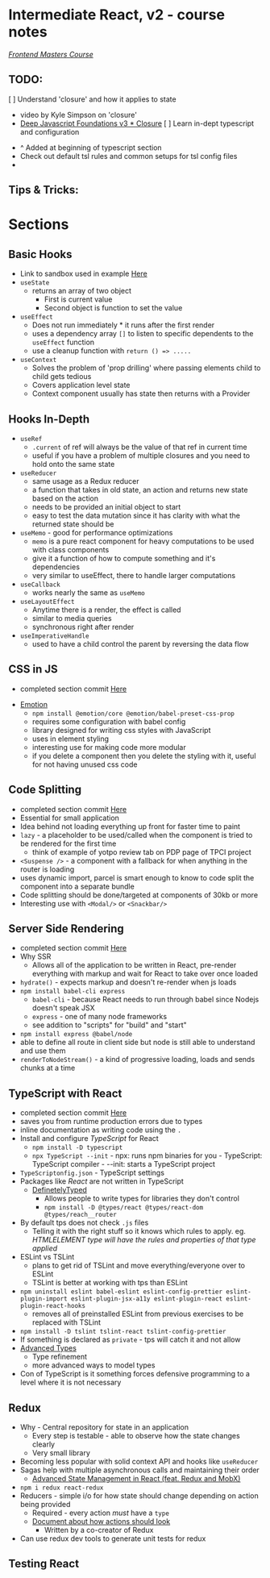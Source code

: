 # Intermediate React, v2 - course notes

_[Frontend Masters Course](https://frontendmasters.com/courses/intermediate*react*v2/)_

## TODO:

[ ] Understand 'closure' and how it applies to state
  - video by Kyle Simpson on 'closure'
  - [Deep Javascript Foundations v3 \* Closure](https://frontendmasters.com/courses/deep*javascript*v3/origin*of*closure/)
[ ] Learn in-dept typescript and configuration
  * ^ Added at beginning of typescript section
  * Check out default tsl rules and common setups for tsl config files
  * 


## Tips & Tricks:

# Sections

## Basic Hooks

- Link to sandbox used in example [Here](https://codesandbox.io/s/github/btholt/react*hooks*examples/tree/master/)
- `useState`
  - returns an array of two object
    - First is current value
    - Second object is function to set the value
- `useEffect`
  - Does not run immediately \* it runs after the first render
  - uses a dependency array `[]` to listen to specific dependents to the `useEffect` function
  - use a cleanup function with `return () => .....`
- `useContext`
  - Solves the problem of 'prop drilling' where passing elements child to child gets tedious
  - Covers application level state
  - Context component usually has state then returns with a Provider

## Hooks In-Depth

- `useRef`
  - `.current` of ref will always be the value of that ref in current time
  - useful if you have a problem of multiple closures and you need to hold onto the same state
- `useReducer`
  - same usage as a Redux reducer
  - a function that takes in old state, an action and returns new state based on the action
  - needs to be provided an initial object to start
  - easy to test the data mutation since it has clarity with what the returned state should be
- `useMemo` - good for performance optimizations
  - `memo` is a pure react component for heavy computations to be used with class components
  - give it a function of how to compute something and it's dependencies
  - very similar to useEffect, there to handle larger computations
- `useCallback`
  - works nearly the same as `useMemo`
- `useLayoutEffect`
  - Anytime there is a render, the effect is called
  - similar to media queries
  - synchronous right after render
- `useImperativeHandle`
  - used to have a child control the parent by reversing the data flow

## CSS in JS
- completed section commit [Here](https://github.com/ZakBrinlee/FE-Masters-React-Path/commit/693e910d7e2ff73084853a76eeb8a2622666a378)
* [Emotion](https://emotion.sh/docs/introduction)
  * `npm install @emotion/core @emotion/babel-preset-css-prop`
  * requires some configuration with babel config
  * library designed for writing css styles with JavaScript
  * uses in element styling
  * interesting use for making code more modular
  * if you delete a component then you delete the styling with it, useful for not having unused css code

## Code Splitting
  * completed section commit [Here](https://github.com/ZakBrinlee/FE-Masters-React-Path/commit/4df2f5c5c6b58e2aa90979e1063cd639a0abca42)
  * Essential for small application
  * Idea behind not loading everything up front for faster time to paint
  * `lazy` - a placeholder to be used/called when the component is tried to be rendered for the first time
    * think of example of yotpo review tab on PDP page of TPCI project
  * `<Suspense />` - a component with a fallback for when anything in the router is loading
  * uses dynamic import, parcel is smart enough to know to code split the component into a separate bundle
  * Code splitting should be done/targeted at components of 30kb or more
  * Interesting use with `<Modal/>` or `<Snackbar/>`

## Server Side Rendering
  * completed section commit [Here](https://github.com/ZakBrinlee/FE-Masters-React-Path/commit/437bbd224a834db6019df70c666d9c5b07364813)
  * Why SSR
    * Allows all of the application to be written in React, pre-render everything with markup and wait for React to take over once loaded
  * `hydrate()` - expects markup and doesn't re-render when js loads
  * `npm install babel-cli express`
    * `babel-cli` - because React needs to run through babel since Nodejs doesn't speak JSX
    * `express` - one of many node frameworks
    * see addition to "scripts" for "build" and "start"
  * `npm install express @babel/node`
  * able to define all route in client side but node is still able to understand and use them
  * `renderToNodeStream()` - a kind of progressive loading, loads and sends chunks at a time

## TypeScript with React
  * completed section commit [Here](https://github.com/ZakBrinlee/FE-Masters-React-Path/commit/e7c8c79a41dd80d7769cd821214393d37404281f)
  * saves you from runtime production errors due to types
  * inline documentation as writing code using the `.`
  * Install and configure *TypeScript* for React
    * `npm install -D typescript`
    * `npx TypeScript --init` - npx: runs npm binaries for you - TypeScript: TypeScript compiler - --init: starts a TypeScript project
  * `TypeScriptonfig.json` - TypeScript settings
  * Packages like *React* are not written in TypeScript
    * [DefinetelyTyped](https://definitelytyped.org/)
      * Allows people to write types for libraries they don't control
      * `npm install -D @types/react @types/react-dom @types/reach__router`
  * By default tps does not check `.js` files
    * Telling it with the right stuff so it knows which rules to apply. eg. *HTMLELEMENT type will have the rules and properties of that type applied*
  * ESLint vs TSLint
    * plans to get rid of TSLint and move everything/everyone over to ESLint
    * TSLint is better at working with tps than ESLint
  * `npm uninstall eslint babel-eslint eslint-config-prettier eslint-plugin-import eslint-plugin-jsx-a11y eslint-plugin-react eslint-plugin-react-hooks`
    * removes all of preinstalled ESLint from previous exercises to be replaced with TSLint
  * `npm install -D tslint tslint-react tslint-config-prettier`
  * If something is declared as `private` - tps will catch it and not allow
  * [Advanced Types](https://www.typescriptlang.org/docs/handbook/advanced-types.html)
    * Type refinement
    * more advanced ways to model types
  * Con of TypeScript is it something forces defensive programming to a level where it is not necessary
  
## Redux
  * Why - Central repository for state in an application
    * Every step is testable - able to observe how the state changes clearly
    * Very small library
  * Becoming less popular with solid context API and hooks like `useReducer`
  * Sagas help with multiple asynchronous calls and maintaining their order
    * [Advanced State Management in React (feat. Redux and MobX)](https://frontendmasters.com/courses/react-state/)
  * `npm i redux react-redux`
  * Reducers - simple i/o for how state should change depending on action being provided
    * Required - every action *must* have a `type`
    * [Document about how actions should look](https://github.com/redux-utilities/flux-standard-action)
      * Written by a co-creator of Redux
  * Can use redux dev tools to generate unit tests for redux

## Testing React
